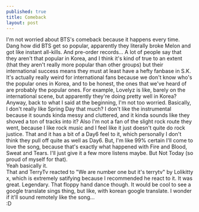 ```yaml
---
published: true
title: Comeback
layout: post
---
```

I'm not worried about BTS's comeback because it happens every time. Dang how did BTS get so popular, apparently they literally broke Melon and got like instant all-kills. And pre-order records... A lot of people say that they aren't that popular in Korea, and I think it's kind of true to an extent (that they aren't really more popular than other groups) but their international success means they must at least have a hefty fanbase in S.K. It's actually really weird for international fans because we don't know who's the popular ones in Korea, and to be honest, the ones that we've heard of are probably the popular ones. For example, Lovelyz is like, barely on the international scene, but apparently they're doing pretty well in Korea?
<br>
Anyway, back to what I said at the beginning, I'm not too worried. Basically, I don't really like Spring Day that much? I don't like the instrumental because it sounds kinda messy and cluttered, and it kinda sounds like they shoved a ton of tracks into it? Also I'm not a fan of the slight rock route they went, because I like rock music and I feel like it just doesn't quite do rock justice. That and it has a bit of a Day6 feel to it, which personally I don't think they pull off quite as well as Day6. But, I'm like 99% certain I'll come to love the song, because that's exactly what happened with Fire and Blood, Sweat and Tears. I'll just give it a few more listens maybe. But Not Today (so proud of myself for that).
<br/>
Yeah basically it.
<br/>
That and TerryTv reacted to "We are number one but it's terrytv" by Lolikitty x, which is extremely satifying because I recommended he react to it. It was great. Legendary. That floppy hand dance though. It would be cool to see a google translate sings thing, but like, with korean google translate. I wonder if it'll sound remotely like the song...
<br/>
:D
